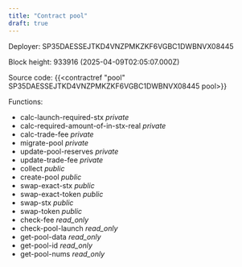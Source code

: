 ```yaml
---
title: "Contract pool"
draft: true
---
```

Deployer: SP35DAESSEJTKD4VNZPMKZKF6VGBC1DWBNVX08445


 



Block height: 933916 (2025-04-09T02:05:07.000Z)

Source code: {{<contractref "pool" SP35DAESSEJTKD4VNZPMKZKF6VGBC1DWBNVX08445 pool>}}

Functions:

* calc-launch-required-stx _private_
* calc-required-amount-of-in-stx-real _private_
* calc-trade-fee _private_
* migrate-pool _private_
* update-pool-reserves _private_
* update-trade-fee _private_
* collect _public_
* create-pool _public_
* swap-exact-stx _public_
* swap-exact-token _public_
* swap-stx _public_
* swap-token _public_
* check-fee _read_only_
* check-pool-launch _read_only_
* get-pool-data _read_only_
* get-pool-id _read_only_
* get-pool-nums _read_only_
